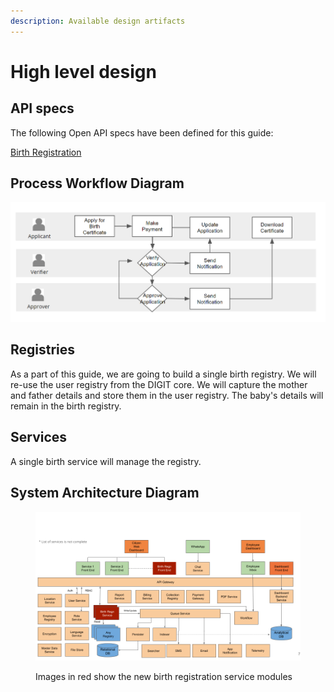 ```yaml
---
description: Available design artifacts
---
```


# High level design

## API specs

The following Open API specs have been defined for this guide:

[Birth Registration](https://github.com/egovernments/DIGIT-Dev/blob/birth-registration-service/municipal-services/birth-registration/birth-registration-api-spec.yaml)

## Process Workflow Diagram

![Basic workflow/swimlane diagram](<../../../../../.gitbook/assets/image (21) (1).png>)

## Registries

As a part of this guide, we are going to build a single birth registry. We will re-use the user registry from the DIGIT core. We will capture the mother and father details and store them in the user registry. The baby's details will remain in the birth registry.&#x20;

## Services

A single birth service will manage the registry.

## System Architecture Diagram

<figure><img src="../../../../../.gitbook/assets/Ideas (1).png" alt=""><figcaption><p>Images in red show the new birth registration service modules</p></figcaption></figure>

